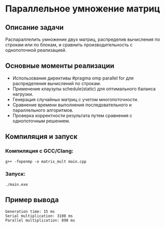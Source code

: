 # Параллельное умножение матриц

## Описание задачи

Распараллелить умножение двух матриц, распределив вычисления по строкам или по блокам, и сравнить производительность с однопоточной реализацией.

## Основные моменты реализации

* Использование директивы #pragma omp parallel for для распределения вычислений по строкам.
* Применение клаузулы schedule(static) для оптимального баланса нагрузки.
* Генерация случайных матриц с учетом многопоточности.
* Сравнение времени выполнения последовательного и параллельного алгоритмов.
* Проверка корректности результата путем сравнения с однопоточным решением.

## Компиляция и запуск

### Компиляция с GCC/Clang:
```
g++ -fopenmp -o matrix_mult main.cpp
```

### Запуск:
```
./main.exe
```

## Пример вывода

```
Generation time: 15 ms
Serial multiplication: 3108 ms
Parallel multiplication: 898 ms
```